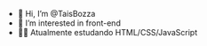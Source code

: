 - 👋 Hi, I’m @TaisBozza
- 👀 I’m interested in  front-end
-  👩‍💻 Atualmente estudando HTML/CSS/JavaScript


<!---
TaisBozza/TaisBozza is a ✨ special ✨ repository because its `README.md` (this file) appears on your GitHub profile.
You can click the Preview link to take a look at your changes.
--->
